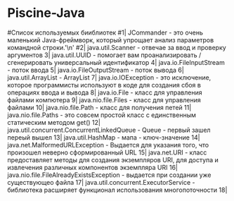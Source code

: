# Piscine-Java
#Список используемых бииблиотек
#1| JCommander - это очень маленький Java-фреймворк, который упрощает анализ параметров командной строки.'\n'
#2| java.util.Scanner - отвечае за ввод и проверку аргументов
3| java.util.UUID - помогает вам проанализировать / сгенерировать универсальный идентификатор
4| java.io.FileInputStream - поток ввода
5| java.io.FileOutputStream - поток вывода
6| java.util.ArrayList - ArrayList
7| java.io.IOException - это исключение, которое программисты используют в коде для создания сбоя в операциях ввода и вывода
8| java.io.File - класс для управления файлами компютера
9| java.nio.file.Files - класс для управления файлами
10| java.nio.file.Path - класс для получения петей
11| java.nio.file.Paths - это совсем простой класс с единственным статическим методом get()
12| java.util.concurrent.ConcurrentLinkedQueue - Queue - первый зашел переый вышел
13| java.util.HashMap - мапа - ключ-значение
14| java.net.MalformedURLException - Выдается для указания того, что произошел неверно сформированный URL
15| java.net.URI - класс предоставляет методы для создания экземпляров URI, для доступа и извлечения различных компонентов экземпляра URI
16| java.nio.file.FileAlreadyExistsException - выдается при создании уже существующео файла
17| java.util.concurrent.ExecutorService - библиотека расширяет функционал использования многопоточности
18|
